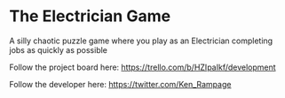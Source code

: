 # The Electrician Game
A silly chaotic puzzle game where you play as an Electrician completing jobs as quickly as possible

Follow the project board here: https://trello.com/b/HZIpaIkf/development

Follow the developer here: https://twitter.com/Ken_Rampage

